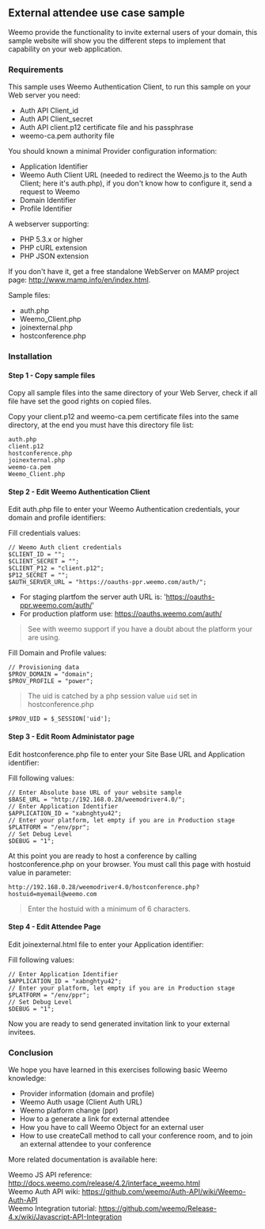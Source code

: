 ## External attendee use case sample

Weemo provide the functionality to invite external users of your domain, this sample website will show you the different steps to implement that capability on your web application.

### Requirements 

This sample uses Weemo Authentication Client, to run this sample on your Web server you need:

- Auth API Client_id
- Auth API Client_secret
- Auth API client.p12 certificate file and his passphrase
- weemo-ca.pem authority file 

You should known a minimal Provider configuration information:

- Application Identifier
- Weemo Auth Client URL (needed to redirect the Weemo.js to the Auth Client; here it's auth.php), if you don't know how to configure it, send a request to Weemo
- Domain Identifier 
- Profile Identifier

A webserver supporting:

- PHP 5.3.x or higher
- PHP cURL extension
- PHP JSON extension

If you don't have it, get a free standalone WebServer on MAMP project page: <a href="http://www.mamp.info/en/index.html">http://www.mamp.info/en/index.html</a>.

Sample files:

- auth.php
- Weemo_Client.php
- joinexternal.php
- hostconference.php

### Installation

#### Step 1 - Copy sample files
Copy all sample files into the same directory of your Web Server, check if all file have set the good rights on copied files.

Copy your client.p12 and weemo-ca.pem certificate files into the same directory, at the end you must have this directory file list:

```
auth.php
client.p12
hostconference.php
joinexternal.php
weemo-ca.pem
Weemo_Client.php
```

#### Step 2 - Edit Weemo Authentication Client
Edit auth.php file to enter your Weemo Authentication credentials, your domain and profile identifiers:

Fill credentials values:

```
// Weemo Auth client credentials
$CLIENT_ID = "";
$CLIENT_SECRET = "";
$CLIENT_P12 = "client.p12";
$P12_SECRET = "";
$AUTH_SERVER_URL = "https://oauths-ppr.weemo.com/auth/";
```

* For staging plartfom the server auth URL is: 'https://oauths-ppr.weemo.com/auth/'  
* For production platform use: https://oauths.weemo.com/auth/

> See with weemo support if you have a doubt about the platform your are using.

Fill Domain and Profile values:

```
// Provisioning data
$PROV_DOMAIN = "domain";
$PROV_PROFILE = "power";
```

> The uid is catched by a php session value ```uid``` set in hostconference.php

```
$PROV_UID = $_SESSION['uid'];
```

#### Step 3 - Edit Room Administator page

Edit hostconference.php file to enter your Site Base URL and Application identifier:

Fill following values:

```
// Enter Absolute base URL of your website sample 
$BASE_URL = "http://192.168.0.28/weemodriver4.0/";
// Enter Application Identifier
$APPLICATION_ID = "xabnghtyu42";
// Enter your platform, let empty if you are in Production stage
$PLATFORM = "/env/ppr";  
// Set Debug Level
$DEBUG = "1";
```

At this point you are ready to host a conference by calling hostconference.php on your browser. You must call this page with hostuid value in parameter:

```
http://192.168.0.28/weemodriver4.0/hostconference.php?hostuid=myemail@weemo.com
```

>Enter the hostuid with a minimum of 6 characters. 

#### Step 4 - Edit Attendee Page

Edit joinexternal.html file to enter your Application identifier:

Fill following values:

```
// Enter Application Identifier
$APPLICATION_ID = "xabnghtyu42";
// Enter your platform, let empty if you are in Production stage
$PLATFORM = "/env/ppr";  
// Set Debug Level
$DEBUG = "1";
```

Now you are ready to send generated invitation link to your external invitees.


### Conclusion

We hope you have learned in this exercises following basic Weemo knowledge:

- Provider information (domain and profile)
- Weemo Auth usage (Client Auth URL)
- Weemo platform change (ppr)
- How to a generate a link for external attendee
- How you have to call Weemo Object for an external user
- How to use createCall method to call your conference room, and to join an external attendee to your conference

More related documentation is available here: 

Weemo JS API reference: <a href="http://docs.weemo.com/release/4.2/interface_weemo.html">http://docs.weemo.com/release/4.2/interface_weemo.html</a><br/>
Weemo Auth API wiki: <a href="https://github.com/weemo/Auth-API/wiki/Weemo-Auth-API">https://github.com/weemo/Auth-API/wiki/Weemo-Auth-API</a><br/>
Weemo Integration tutorial: <a href="https://github.com/weemo/Release-4.x/wiki/Javascript-API-Integration"> https://github.com/weemo/Release-4.x/wiki/Javascript-API-Integration</a><br/>

